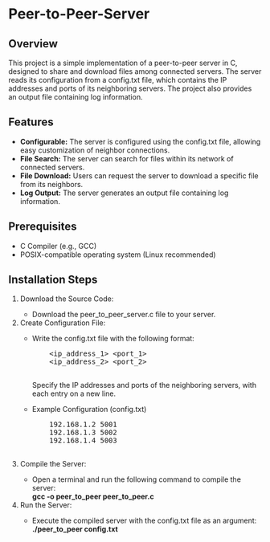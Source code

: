 # Peer-to-Peer-Server

<h2>Overview</h2>
<p>This project is a simple implementation of a peer-to-peer server in C, designed to share and download files among connected servers. The server reads its configuration from a config.txt file, which contains the IP addresses and ports of its neighboring servers. The project also provides an output file containing log information.</p>

<h2>Features</h2>
<ul>
  <li><strong>Configurable:</strong> The server is configured using the config.txt file, allowing easy customization of neighbor connections.</li>
   <li><strong>File Search:</strong> The server can search for files within its network of connected servers.</li>
   <li><strong>File Download:</strong> Users can request the server to download a specific file from its neighbors.</li>
   <li><strong>Log Output:</strong> The server generates an output file containing log information.</li>
</ul>

<h2>Prerequisites</h2>
<ul>
  <li>C Compiler (e.g., GCC)</li>
  <li>POSIX-compatible operating system (Linux recommended)</li>
</ul>

<h2>Installation Steps</h2>
<ol>
  <li>Download the Source Code:</li>
  <ul>
    <li>Download the peer_to_peer_server.c file to your server.</li>
  </ul>
  <li>Create Configuration File:</li>
  <ul>
    <li>Write the config.txt file with the following format:</li>
    <pre>
    &lt;ip_address_1&gt; &lt;port_1&gt;
    &lt;ip_address_2&gt; &lt;port_2&gt;
    </pre>
      <p>Specify the IP addresses and ports of the neighboring servers, with each entry on a new line.</p>
    <li>Example Configuration (config.txt)</li>
    <pre>
    192.168.1.2 5001
    192.168.1.3 5002
    192.168.1.4 5003
    </pre>
  </ul>
  <li>Compile the Server:</li>
        <ul>
          <li>Open a terminal and run the following command to compile the server:</li>
          <strong>gcc -o peer_to_peer peer_to_peer.c</strong>
        </ul>
  <li>Run the Server:</li>
        <ul>
          <li>Execute the compiled server with the config.txt file as an argument:</li>
          <strong>./peer_to_peer config.txt</strong>
        </ul>
</ol>
